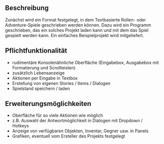 ## Beschreibung
Zunächst wird ein Format festgelegt, in dem Textbasierte Rollen- oder Adventure-Spiele geschrieben werden können. Dazu wird ein Programm geschrieben, das ein solches Projekt laden kann und mit dem das Spiel gespielt werden kann. Ein einfaches Beispielprojekt wird mitgeliefert.

## Pflichtfunktionalität
- rudimentäre Konsolenähnliche Oberfläche (Eingabebox, Ausgabebox mit Formatierung und Scrollleisten)
- zusätzlich Lebensanzeige
- Aktionen per Eingabe in Textbox
- Erstellung von eigenen Stories / Items / Dialogen
- Spielstand speichern / laden

## Erweiterungsmöglichkeiten
- Oberfläche für so viele Aktionen wie möglich
- z.B. Auswahl der Antwortmöglichkeit in Dialogen mit Dropdown / Hotkeys
- Anzeige von verfügbaren Objekten, Inventar, Gegner usw. in Panels
- Grafiken, eventuell vom Ersteller des Projekts festgelegt
